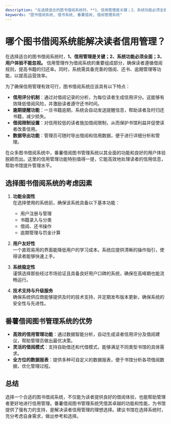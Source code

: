 ```yaml
---
description: "在选择适合的图书借阅系统时，**1、信用管理是关键；2、系统功能必须全面；3、用户体验不能忽视。** 信用管理作为借阅系统的重要组成部分，确保读者遵循借阅规则，提高书籍的归还率。同时，系统需具备完善的借阅、还书、逾期管理等功能，以提高运营效率。"
keywords: "图书借阅系统, 借书系统, 番薯借阅, 借阅管理系统"
---
```

# 哪个图书借阅系统能解决读者信用管理？

在选择适合的图书借阅系统时，**1、信用管理是关键；2、系统功能必须全面；3、用户体验不能忽视。** 信用管理作为借阅系统的重要组成部分，确保读者遵循借阅规则，提高书籍的归还率。同时，系统需具备完善的借阅、还书、逾期管理等功能，以提高运营效率。

为了确保信用管理有效可行，图书借阅系统应该具有以下特点：

- **信用评分机制**：通过对借阅记录的分析，为每位读者生成信用评分。这能够有效降低借阅风险，并激励读者遵守还书时间。
- **逾期提醒功能**：一旦书籍逾期，系统会自动发送提醒信息，帮助读者及时归还书籍，减少损失。
- **借阅限制设置**：对信用较低的读者施加借阅限制，从而保护书馆利益并促使读者改善信用。
- **数据导出功能**：管理员可随时导出借阅和信用数据，便于进行详细分析和管理。

在众多图书借阅系统中，番薯借阅图书管理系统以其全面的功能和良好的用户体验脱颖而出。这里的信用管理功能特别值得一提，它能高效地处理读者的信用信息，帮助书馆提升管理水平。

## 选择图书借阅系统的考虑因素

1. **功能全面性**  
   在选择使用的系统前，确保该系统具备以下基本功能：
   - 用户注册与管理
   - 书籍录入与分类
   - 借阅、还书操作
   - 逾期管理与罚金计算

2. **用户友好性**  
   一个直观易用的界面能降低用户的学习成本。系统应提供清晰的操作指引，使得读者能够快速上手。

3. **系统稳定性**  
   谨慎选择那些经过市场验证且具备良好用户口碑的系统，确保在高峰期也能流畅运行。

4. **技术支持与升级服务**  
   确保系统供应商能够提供及时的技术支持，并定期发布版本更新，确保系统的安全性与先进性。

## 番薯借阅图书管理系统的优势

- **高效的信用管理功能**：通过数据智能分析，自动生成读者信用评分及借阅建议，帮助管理员做出最优决策。
- **灵活的借阅模式**：支持自助借还和代借模式，能够满足不同类型书馆的具体需求。
- **全方位的数据报表**：提供多种可自定义的数据报表，便于书馆分析各项借阅数据，优化管理过程。

## 总结

选择一个合适的图书借阅系统，不仅能为读者提供良好的借阅体验，也能帮助管理者更好地进行信用管理。番薯借阅图书管理系统凭借其卓越的功能和性能，为书馆提供了强有力的支持，是解决读者信用管理的理想选择。建议书馆在选择系统时，充分考虑自身需求，做出参考和选择。
